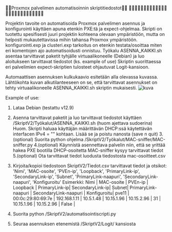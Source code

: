 🚀🚀Proxmox palvelimen automatisoinnin skriptitiedostot🚀🚀
🐸🐸🐸🐸🐸🐸🐸🐸🐸🐸🐸🐸🐸🐸🐸🐸🐸🐸🐸🐸🐸🐸🐸🐸🐸🐸

Projektin tavoite on automatisoida Proxmox palvelimen asennus ja konfigurointi käyttäen apuna etenkin PXE:tä ja expect-ohjelmaa.
Skripti on tuotettu spesifisesti juuri projektin kohteena olevaan ympäristöön, mutta on helposti mukautettavissa mihin tahansa Proxmox ympäristöön. 
konfigurointi.exp ja clusteri.exp tarkoitus on etenkin testata/osoittaa miten eri komentojen ajo automatisoidusti onnistuu.
Työkalu ASENNA_KAIKKI.sh asentaa tarvittavat paketit tyhjälle virtuaalikoneelle (Debian) ja luo aloitukseen tarvittavat tiedostot (ks. example of use)
Skriptin suorittaessa eri palvelimien expect-skriptien tulosteet ohjautuvat Logit-kansioon.


Automaattisen asennuksen kulkukaavio esitetään alla olevassa kuvassa. Lähtökohta kuvan alkutilanteeseen on se, että tarvittavat asennukset on tehty virtuaalikoneelle ASENNA_KAIKKI.sh skriptin mukaisesti.
![kuva](https://github.com/user-attachments/assets/7fd59a61-4f71-4efb-b2ca-fc71332853c3)


Example of use:
1. Lataa Debian (testattu v12.9)
2. Asenna tarvittavat paketit ja luo tarvittavat tiedostot käyttäen /SkriptV2/Työkalut/ASENNA_KAIKKI.sh (huom ajettava sudoerina)
   Huom. Skripti haluaa käyttäjän määrittävän DHCP:ssä käytettävän interfacen IPv4 = "" kohtaan. Lisää se ja poistu nanosta (save n quit) 
3.(optional) Suorita python ohjelma /SkriptV2/Työkalut/MAC-sniffer/MAC-sniffer.py
4.(optional) Käynnistä asennettava palvelin niin, että se yrittää hakea PXE bootilla DHCP-osoitetta
   MAC-sniffer kysyy tarvittavat tiedot
5.(optional) Ota tarvittavat tiedot luodusta tiedostosta mac-osoitteet.csv
6. Kirjoita/kopioi tiedostoon SkriptV2/Tiedot.csv tarvittavat tiedot ja otsikot:
  'Nimi', 'MAC-osoite', 'PVEn-ip', 'Loopback', 'PrimaryLink-ip', 'SecondaryLink-ip', 'Subnet', 'PrimaryLink-naapuri', 'SecondaryLink-naapuri', 'Konfiguroitu'
   Esimerkki:
   Nimi  |	MAC-osoite        |	PVEn-ip      |	Loopback  |	PrimaryLink-ip|	SecondaryLink-ip|	Subnet|	PrimaryLink-naapuri  |	SecondaryLink-naapuri  |	Konfiguroitu|
   pve11 |	00:0c:29:80:69:7e |	192.168.1.11 |	10.5.1.48 |	10.15.1.96    |	10.15.2.96      |	31    |	10.15.1.96           |	10.15.2.96             |	False       |

7. Suorita python /SkriptV2/automatisointiscripti.py
8. Seuraa asennuksen etenemistä /SkriptV2/Logit/ kansiosta
